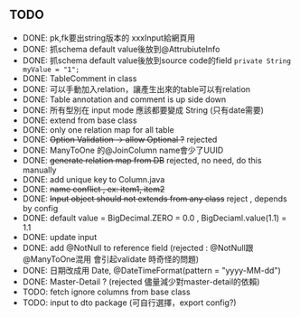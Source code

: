 

## TODO

- DONE: pk,fk要出string版本的 xxxInput給網頁用
- DONE: 抓schema default value後放到@AttrubiuteInfo
- DONE: 抓schema default value後放到source code的field `private String myValue = "1";`
- DONE: TableComment in class
- DONE: 可以手動加入relation，讓產生出來的table可以有relation
- DONE: Table annotation  and comment is up side down
- DONE: 所有型別在 input mode 應該都要變成 String  (只有date需要)
- DONE: extend from base class
- DONE: only one relation map for all table
- DONE: ~~Option Validation -> allow Optional<T> ?~~ rejected
- DONE: ManyToOne 的@JoinColumn name會少了UUID
- DONE: ~~generate relation map from DB~~ rejected, no need, do this manually
- DONE: add unique key to Column.java
- DONE: ~~name conflict , ex: item1, item2~~
- DONE: ~~Input object should not extends from any class~~ reject , depends by config
- DONE: default value = BigDecimal.ZERO = 0.0 , BigDeciaml.value(1.1) = 1.1
- DONE: update input
- DONE: add @NotNull to reference field (rejected : @NotNull跟@ManyToOne混用 會引起validate 時奇怪的問題)
- DONE: 日期改成用 Date, @DateTimeFormat(pattern = "yyyy-MM-dd")
- DONE: Master-Detail ? (rejected 儘量減少對master-detail的依賴)
- TODO: fetch ignore columns from base class 
- TODO: input to dto package (可自行選擇，export config?)

